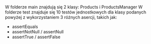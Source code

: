 W folderze main znajdują się 2 klasy: Products i ProductsManager
W folderze test znajduje się 10 testów jednostkowych dla klasy podanych powyżej z wykorzystaniem 3 różnych asercji, takich jak:
- assertEquals
- assertNotNull / assertNull
- assertTrue / assertFalse
